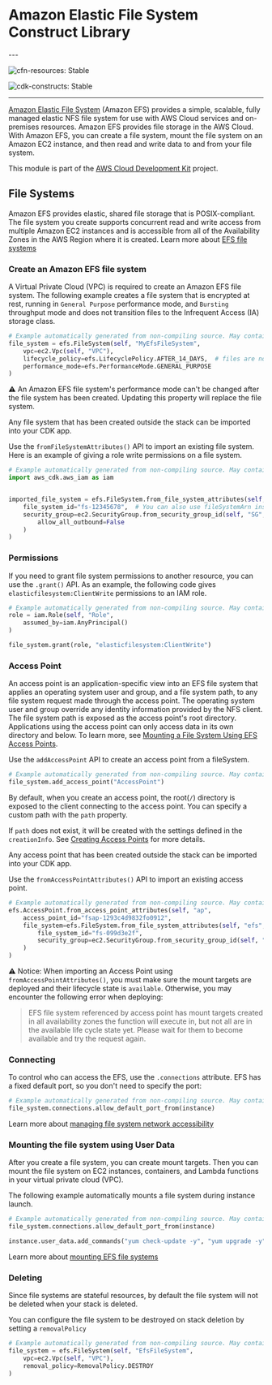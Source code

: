 # Amazon Elastic File System Construct Library

<!--BEGIN STABILITY BANNER-->---


![cfn-resources: Stable](https://img.shields.io/badge/cfn--resources-stable-success.svg?style=for-the-badge)

![cdk-constructs: Stable](https://img.shields.io/badge/cdk--constructs-stable-success.svg?style=for-the-badge)

---
<!--END STABILITY BANNER-->

[Amazon Elastic File System](https://docs.aws.amazon.com/efs/latest/ug/whatisefs.html) (Amazon EFS) provides a simple, scalable,
fully managed elastic NFS file system for use with AWS Cloud services and on-premises resources.
Amazon EFS provides file storage in the AWS Cloud. With Amazon EFS, you can create a file system,
mount the file system on an Amazon EC2 instance, and then read and write data to and from your file system.

This module is part of the [AWS Cloud Development Kit](https://github.com/aws/aws-cdk) project.

## File Systems

Amazon EFS provides elastic, shared file storage that is POSIX-compliant. The file system you create
supports concurrent read and write access from multiple Amazon EC2 instances and is accessible from
all of the Availability Zones in the AWS Region where it is created. Learn more about [EFS file systems](https://docs.aws.amazon.com/efs/latest/ug/creating-using.html)

### Create an Amazon EFS file system

A Virtual Private Cloud (VPC) is required to create an Amazon EFS file system.
The following example creates a file system that is encrypted at rest, running in `General Purpose`
performance mode, and `Bursting` throughput mode and does not transition files to the Infrequent
Access (IA) storage class.

```python
# Example automatically generated from non-compiling source. May contain errors.
file_system = efs.FileSystem(self, "MyEfsFileSystem",
    vpc=ec2.Vpc(self, "VPC"),
    lifecycle_policy=efs.LifecyclePolicy.AFTER_14_DAYS,  # files are not transitioned to infrequent access (IA) storage by default
    performance_mode=efs.PerformanceMode.GENERAL_PURPOSE
)
```

⚠️ An Amazon EFS file system's performance mode can't be changed after the file system has been created.
Updating this property will replace the file system.

Any file system that has been created outside the stack can be imported into your CDK app.

Use the `fromFileSystemAttributes()` API to import an existing file system.
Here is an example of giving a role write permissions on a file system.

```python
# Example automatically generated from non-compiling source. May contain errors.
import aws_cdk.aws_iam as iam


imported_file_system = efs.FileSystem.from_file_system_attributes(self, "existingFS",
    file_system_id="fs-12345678",  # You can also use fileSystemArn instead of fileSystemId.
    security_group=ec2.SecurityGroup.from_security_group_id(self, "SG", "sg-123456789",
        allow_all_outbound=False
    )
)
```

### Permissions

If you need to grant file system permissions to another resource, you can use the `.grant()` API.
As an example, the following code gives `elasticfilesystem:ClientWrite` permissions to an IAM role.

```python
# Example automatically generated from non-compiling source. May contain errors.
role = iam.Role(self, "Role",
    assumed_by=iam.AnyPrincipal()
)

file_system.grant(role, "elasticfilesystem:ClientWrite")
```

### Access Point

An access point is an application-specific view into an EFS file system that applies an operating
system user and group, and a file system path, to any file system request made through the access
point. The operating system user and group override any identity information provided by the NFS
client. The file system path is exposed as the access point's root directory. Applications using
the access point can only access data in its own directory and below. To learn more, see [Mounting a File System Using EFS Access Points](https://docs.aws.amazon.com/efs/latest/ug/efs-access-points.html).

Use the `addAccessPoint` API to create an access point from a fileSystem.

```python
# Example automatically generated from non-compiling source. May contain errors.
file_system.add_access_point("AccessPoint")
```

By default, when you create an access point, the root(`/`) directory is exposed to the client
connecting to the access point. You can specify a custom path with the `path` property.

If `path` does not exist, it will be created with the settings defined in the `creationInfo`.
See [Creating Access Points](https://docs.aws.amazon.com/efs/latest/ug/create-access-point.html) for more details.

Any access point that has been created outside the stack can be imported into your CDK app.

Use the `fromAccessPointAttributes()` API to import an existing access point.

```python
# Example automatically generated from non-compiling source. May contain errors.
efs.AccessPoint.from_access_point_attributes(self, "ap",
    access_point_id="fsap-1293c4d9832fo0912",
    file_system=efs.FileSystem.from_file_system_attributes(self, "efs",
        file_system_id="fs-099d3e2f",
        security_group=ec2.SecurityGroup.from_security_group_id(self, "sg", "sg-51530134")
    )
)
```

⚠️ Notice: When importing an Access Point using `fromAccessPointAttributes()`, you must make sure
the mount targets are deployed and their lifecycle state is `available`. Otherwise, you may encounter
the following error when deploying:

> EFS file system <ARN of efs> referenced by access point <ARN of access point of EFS> has
> mount targets created in all availability zones the function will execute in, but not all
> are in the available life cycle state yet. Please wait for them to become available and
> try the request again.

### Connecting

To control who can access the EFS, use the `.connections` attribute. EFS has
a fixed default port, so you don't need to specify the port:

```python
# Example automatically generated from non-compiling source. May contain errors.
file_system.connections.allow_default_port_from(instance)
```

Learn more about [managing file system network accessibility](https://docs.aws.amazon.com/efs/latest/ug/manage-fs-access.html)

### Mounting the file system using User Data

After you create a file system, you can create mount targets. Then you can mount the file system on
EC2 instances, containers, and Lambda functions in your virtual private cloud (VPC).

The following example automatically mounts a file system during instance launch.

```python
# Example automatically generated from non-compiling source. May contain errors.
file_system.connections.allow_default_port_from(instance)

instance.user_data.add_commands("yum check-update -y", "yum upgrade -y", "yum install -y amazon-efs-utils", "yum install -y nfs-utils", "file_system_id_1=" + file_system.file_system_id, "efs_mount_point_1=/mnt/efs/fs1", "mkdir -p \"${efs_mount_point_1}\"", "test -f \"/sbin/mount.efs\" && echo \"${file_system_id_1}:/ ${efs_mount_point_1} efs defaults,_netdev\" >> /etc/fstab || " + "echo \"${file_system_id_1}.efs." + Stack.of(self).region + ".amazonaws.com:/ ${efs_mount_point_1} nfs4 nfsvers=4.1,rsize=1048576,wsize=1048576,hard,timeo=600,retrans=2,noresvport,_netdev 0 0\" >> /etc/fstab", "mount -a -t efs,nfs4 defaults")
```

Learn more about [mounting EFS file systems](https://docs.aws.amazon.com/efs/latest/ug/mounting-fs.html)

### Deleting

Since file systems are stateful resources, by default the file system will not be deleted when your
stack is deleted.

You can configure the file system to be destroyed on stack deletion by setting a `removalPolicy`

```python
# Example automatically generated from non-compiling source. May contain errors.
file_system = efs.FileSystem(self, "EfsFileSystem",
    vpc=ec2.Vpc(self, "VPC"),
    removal_policy=RemovalPolicy.DESTROY
)
```
